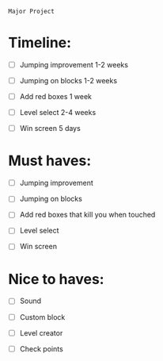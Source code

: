 ```
Major Project
```


# Timeline:

- [ ] Jumping improvement 1-2 weeks
- [ ] Jumping on blocks 1-2 weeks
- [ ] Add red boxes 1 week
- [ ] Level select 2-4 weeks
- [ ] Win screen 5 days





# Must haves:

- [ ] Jumping improvement
- [ ] Jumping on blocks
- [ ] Add red boxes that kill you when touched
- [ ] Level select
- [ ] Win screen



# Nice to haves:

- [ ] Sound
- [ ] Custom block
- [ ] Level creator
- [ ] Check points

